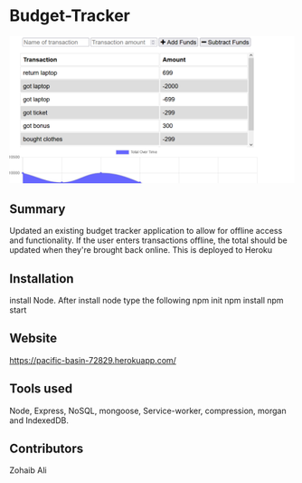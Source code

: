 # Budget-Tracker

![Screenshot](budget-tracker.png)

## Summary  

Updated an existing budget tracker application to allow for offline access and functionality. If the user enters transactions offline, the total should be updated when they're brought back online. This is deployed to Heroku

## Installation

install Node. After install node type the following
npm init
npm install
npm start

## Website
https://pacific-basin-72829.herokuapp.com/


## Tools used

Node, Express, NoSQL, mongoose, Service-worker, compression, morgan and IndexedDB.

## Contributors

Zohaib Ali
